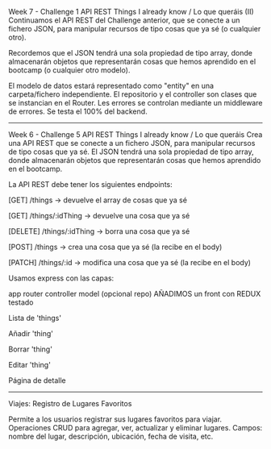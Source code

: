 Week 7 - Challenge 1
API REST Things I already know / Lo que queráis (II)
Continuamos el API REST del Challenge anterior, que se conecte a un fichero JSON, para manipular recursos de tipo cosas que ya sé (o cualquier otro).

Recordemos que el JSON tendrá una sola propiedad de tipo array, donde almacenarán objetos que representarán cosas que hemos aprendido en el bootcamp (o cualquier otro modelo).

El modelo de datos estará representado como "entity" en una carpeta/fichero independiente.
El repositorio y el controller son clases que se instancian en el Router.
Les errores se controlan mediante un middleware de errores.
Se testa el 100% del backend.

---

Week 6 - Challenge 5
API REST Things I already know / Lo que queráis
Crea una API REST que se conecte a un fichero JSON, para manipular recursos de tipo cosas que ya sé. El JSON tendrá una sola propiedad de tipo array, donde almacenarán objetos que representarán cosas que hemos aprendido en el bootcamp.

La API REST debe tener los siguientes endpoints:

[GET] /things -> devuelve el array de cosas que ya sé

[GET] /things/:idThing -> devuelve una cosa que ya sé

[DELETE] /things/:idThing -> borra una cosa que ya sé

[POST] /things -> crea una cosa que ya sé (la recibe en el body)

[PATCH] /things/:id -> modifica una cosa que ya sé (la recibe en el body)

Usamos express con las capas:

app
router
controller
model
(opcional repo)
AÑADIMOS un front con REDUX testado

Lista de 'things'

Añadir 'thing'

Borrar 'thing'

Editar 'thing'

Página de detalle

---

Viajes: Registro de Lugares Favoritos

Permite a los usuarios registrar sus lugares favoritos para viajar.
Operaciones CRUD para agregar, ver, actualizar y eliminar lugares.
Campos: nombre del lugar, descripción, ubicación, fecha de visita, etc.

